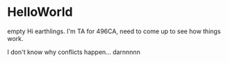 # HelloWorld
empty
Hi earthlings. 
I'm TA for 496CA, need to come up to see how things work. 

I don't know why conflicts happen... darnnnnn
